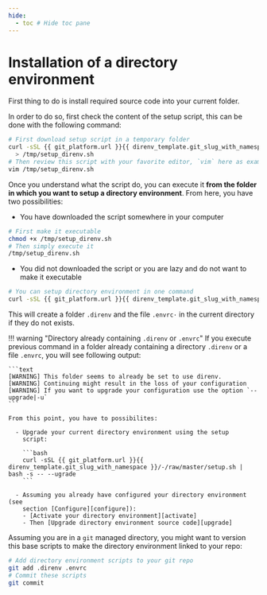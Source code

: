 ```yaml
---
hide:
  - toc # Hide toc pane
---
```

# Installation of a directory environment

First thing to do is install required source code into your current folder.

In order to do so, first check the content of the setup script, this
can be done with the following command:

```bash
# First download setup script in a temporary folder
curl -sSL {{ git_platform.url }}{{ direnv_template.git_slug_with_namespace }}/-/raw/master/setup.sh \
  > /tmp/setup_direnv.sh
# Then review this script with your favorite editor, `vim` here as example
vim /tmp/setup_direnv.sh
```

Once you understand what the script do, you can execute it **from the folder in
which you want to setup a directory environment**. From here, you have two
possibilities:

  - You have downloaded the script somewhere in your computer

```bash
# First make it executable
chmod +x /tmp/setup_direnv.sh
# Then simply execute it
/tmp/setup_direnv.sh
```

  - You did not downloaded the script or you are lazy and do not want to make it
    executable

```bash
# You can setup directory environment in one command
curl -sSL {{ git_platform.url }}{{ direnv_template.git_slug_with_namespace }}/-/raw/master/setup.sh | bash -
```

This will create a folder `.direnv` and the file `.envrc·` in the current
directory if they do not exists.

!!! warning "Directory already containing `.direnv` or `.envrc`"
    If you execute previous command in a folder already containing a directory
    `.direnv` or a file `.envrc`, you will see following output:

    ```text
    [WARNING] This folder seems to already be set to use direnv.
    [WARNING] Continuing might result in the loss of your configuration
    [WARNING] If you want to upgrade your configuration use the option `--upgrade|-u`
    ```

    From this point, you have to possibilites:

      - Upgrade your current directory environment using the setup
        script:

        ```bash
        curl -sSL {{ git_platform.url }}{{ direnv_template.git_slug_with_namespace }}/-/raw/master/setup.sh | bash -s -- --ugrade
        ```

      - Assuming you already have configured your directory environment (see
        section [Configure][configure]):
        - [Activate your directory environment][activate]
        - Then [Upgrade directory environment source code][upgrade]


Assuming you are in a `git` managed directory, you might want to version this
base scripts to make the directory environment linked to your repo:

```bash
# Add directory environment scripts to your git repo
git add .direnv .envrc
# Commit these scripts
git commit
```

[activate]: activation.md
[upgrade]: upgrade.md
[configure]: configuration.md
